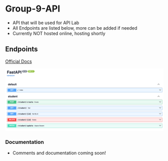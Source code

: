 # Group-9-API

- API that will be used for API Lab
- All Endpoints are listed below, more can be added if needed
- Currently NOT hosted online, hosting shortly

## Endpoints

[Official Docs](https://group-9-api.vercel.app/docs)

![alt text](assets/endpoints.png "Endpoints")

### Documentation

- Comments and documentation coming soon!
